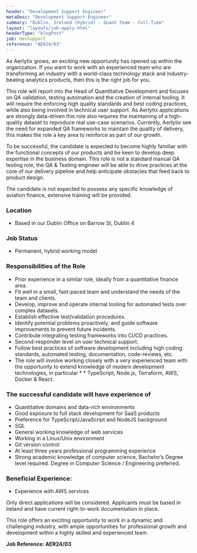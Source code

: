 ```yaml
---
header: "Development Support Engineer"
metaDesc: "Development Support Engineer"
summary: "Dublin, Ireland (hybrid) - Quant Team - Full-Time"
layout: "layouts/job-apply.html"
headerType: "blogPost"
job: devSupport
reference: "AER24/03"
---
```


As Aerlytix grows, an exciting new opportunity has opened up within the organization. If you want to work with an experienced team who are transforming an industry with a world-class technology stack and industry-beating analytics products, then this is the right job for you. 

This role will report into the Head of Quantitative Development and focuses on QA validation, testing automation and the creation of internal tooling. It will require the enforcing high quality standards and best coding practices, while also being involved in technical user support. As Aerlytix applications are strongly data-driven this role also requires the maintaining of a high-quality dataset to reproduce real use-case scenarios. Currently, Aerlytix see the need for expanded QA frameworks to maintain the quality of delivery, this makes the role a key area to reinforce as part of our growth.  

To be successful, the candidate is expected to become highly familiar with the functional concepts of our products and be keen to develop deep expertise in the business domain. This role is not a standard manual QA testing role, the QA & Testing engineer will be able to drive practices at the core of our delivery pipeline and help anticipate obstacles that feed back to product design. 

The candidate is not expected to possess any specific knowledge of aviation finance, extensive training will be provided. 

### Location
* Based in our Dublin Office on Barrow St, Dublin 4 

### Job Status
* Permanent, hybrid working model 

### Responsibilities of the Role

* Prior experience in a similar role, ideally from a quantitative finance area.
* Fit well in a small, fast-paced team and understand the needs of the team and clients.
* Develop, improve and operate internal tooling for automated tests over complex datasets.
* Establish effective test/validation procedures.
* Identify potential problems proactively, and guide software improvements to prevent future incidents.
* Contribute integrating testing frameworks into CI/CD practices.
* Second-responder level on user technical support.
* Follow best practices of software development including high coding standards, automated testing, documentation, code-reviews, etc.
* The role will involve working closely with a very experienced team with the opportunity to extend knowledge of modern development technologies, in particular *  * TypeScript, Node.js, Terraform, AWS, Docker & React.


### The successful candidate will have experience of

* Quantitative domains and data-rich environments
* Good exposure to full stack development for SaaS products
* Preference for TypeScript/JavaScript and NodeJS background
* SQL
* General working knowledge of web services 
* Working in a Linux/Unix environment 
* Git version control 
* At least three years professional programming experience 
* Strong academic knowledge of computer science, Bachelor’s Degree level required.  Degree in Computer Science / Engineering preferred. 

### Beneficial Experience:

* Experience with AWS services 

Only direct applications will be considered. Applicants must be based in Ireland and have current right-to-work documentation in place. 

This role offers an exciting opportunity to work in a dynamic and challenging industry, with ample opportunities for professional growth and development within a highly skilled and experienced team. 

**Job Reference: AER24/03**